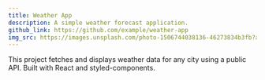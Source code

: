 ```yaml
---
title: Weather App
description: A simple weather forecast application.
github_link: https://github.com/example/weather-app
img_src: https://images.unsplash.com/photo-1506744038136-46273834b3fb?auto=format&fit=crop&w=400&q=80
---
```


This project fetches and displays weather data for any city using a public API. Built with React and styled-components.

